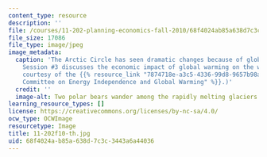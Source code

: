 ```yaml
---
content_type: resource
description: ''
file: /courses/11-202-planning-economics-fall-2010/68f4024ab85a638d7c3c3443a6a44036_11-202f10-th.jpg
file_size: 17086
file_type: image/jpeg
image_metadata:
  caption: 'The Arctic Circle has seen dramatic changes because of global warming.
    Session #3 discusses the economic impact of global warming on the world. (Image
    courtesy of the {{% resource_link "7874718e-a3c5-4336-99d8-9657b98ac46e" "Select
    Committee on Energy Independence and Global Warming" %}}.)'
  credit: ''
  image-alt: Two polar bears wander among the rapidly melting glaciers.
learning_resource_types: []
license: https://creativecommons.org/licenses/by-nc-sa/4.0/
ocw_type: OCWImage
resourcetype: Image
title: 11-202f10-th.jpg
uid: 68f4024a-b85a-638d-7c3c-3443a6a44036
---
```

